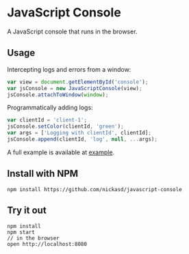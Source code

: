 # JavaScript Console
A JavaScript console that runs in the browser.

## Usage

Intercepting logs and errors from a window:

```javascript
var view = document.getElementById('console');
var jsConsole = new JavaScriptConsole(view);
jsConsole.attachToWindow(window);
```

Programmatically adding logs:

```javascript
var clientId = 'client-1';
jsConsole.setColor(clientId, 'green');
var args = ['Logging with clientId', clientId];
jsConsole.append(clientId, 'log', null, ...args);
```

A full
example is available at [example](https://github.com/nickasd/javascript-console/tree/master/example).

## Install with NPM

```
npm install https://github.com/nickasd/javascript-console
```

## Try it out

```
npm install
npm start
// in the browser
open http://localhost:8080
```
